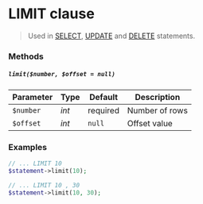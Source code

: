 # LIMIT clause

> Used in [SELECT](https://github.com/ParticleBits/PDO/blob/master/docs/Statement/SELECT.md), [UPDATE](https://github.com/ParticleBits/PDO/blob/master/docs/Statement/UPDATE.md) and [DELETE](https://github.com/ParticleBits/PDO/blob/master/docs/Statement/DELETE.md) statements.

### Methods

##### `limit($number, $offset = null)`

Parameter | Type | Default | Description
--- | --- | --- | ---
`$number` | *int* | required | Number of rows
`$offset` | *int* | `null` | Offset value

### Examples

```php
// ... LIMIT 10
$statement->limit(10);

// ... LIMIT 10 , 30
$statement->limit(10, 30);
```
